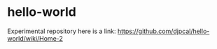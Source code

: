 # hello-world
Experimental repository
here is a link: https://github.com/djpcal/hello-world/wiki/Home-2
